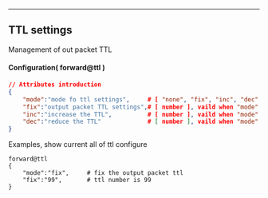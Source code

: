 ***
## TTL settings
Management of out packet TTL

#### Configuration( forward@ttl )

```json
// Attributes introduction 
{
    "mode":"mode fo ttl settings",     # [ "none", "fix", "inc", "dec" ], ttl modify mode
    "fix":"output packet TTL settings",# [ number ], vaild when "mode" be "fix"
    "inc":"increase the TTL",          # [ number ], vaild when "mode" be "inc"
    "dec":"reduce the TTL"             # [ number ], vaild when "mode" be "dec"
}
```

Examples, show current all of ttl configure
```shell
forward@ttl
{
    "mode":"fix",     # fix the output packet ttl
    "fix":"99",       # ttl number is 99
}
```  
